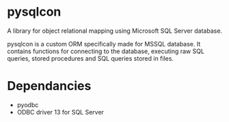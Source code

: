 # pysqlcon

A library for object relational mapping using Microsoft SQL Server database.

pysqlcon is a custom ORM specifically made for MSSQL database. It contains functions for connecting to the database, executing raw SQL queries, stored procedures and SQL queries stored in files.

# Dependancies
* pyodbc
* ODBC driver 13 for SQL Server  

